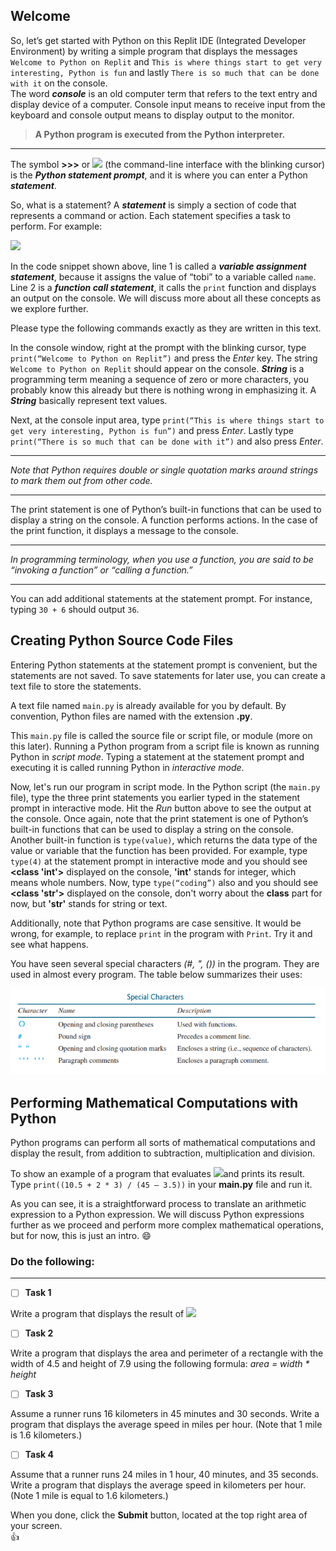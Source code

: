 ## Welcome
So, let’s get started with Python on this Replit IDE (Integrated Developer Environment) by writing a simple program that displays the messages `Welcome to Python on Replit` and `This is where things start to get very interesting, Python is fun` and lastly `There is so much that can be done with it` on the console.    
The word **_console_** is an old computer term that refers to the text entry and display device of a computer. Console input means to receive input from the keyboard and console output means to display output to the monitor. 


>**A Python program is executed from the Python interpreter.**
___
The symbol **>>>** or ![](assets/Aspose.Words.2582c453-c17c-48a1-93f6-52ec52e64e72.001.png) (the command-line interface with the blinking cursor) is the **_Python statement prompt_**, and it is where you can enter a Python **_statement_**. 

So, what is a statement? A **_statement_** is simply a section of code that represents a command or action. Each statement specifies a task to perform. For example: 

![](assets/Aspose.Words.2582c453-c17c-48a1-93f6-52ec52e64e72.002.png)

In the code snippet shown above, line 1 is called a **_variable assignment statement_**, because it assigns the value of “tobi” to a variable called `name`. Line 2 is a **_function call statement_**, it calls the `print` function and displays an output on the console. We will discuss more about all these concepts as we explore further. 

Please type the following commands exactly as they are written in this text. 

In the console window, right at the prompt with the blinking cursor, type `print(“Welcome to Python on Replit”)` and press the _Enter_ key. The string `Welcome to Python on Replit` should appear on the console. **_String_** is a programming term meaning a sequence of zero or more characters, you probably know this already but there is nothing wrong in emphasizing it. A **_String_** basically represent text values. 

Next, at the console input area, type `print(“This is where things start to get very interesting, Python is fun”)` and press *Enter*. Lastly type `print(“There is so much that can be done with it”)` and also press *Enter*. 

---

*Note that Python requires double or single quotation marks around strings to mark them out from other code.* 


--- 
The print statement is one of Python’s built-in functions that can be used to display a string on the console. A function performs actions. In the case of the print function, it displays a message to the console. 


---
*In programming terminology, when you use a function, you are said to be “invoking a function” or “calling a function.”* 

---
You can add additional statements at the statement prompt. For instance, typing `30 + 6` should output `36`. 

## Creating Python Source Code Files

Entering Python statements at the statement prompt is convenient, but the statements are not saved. To save statements for later use, you can create a text file to store the statements. 

A text file named `main.py` is already available for you by default. By convention, Python files are named with the extension **.py**. 

This `main.py` file is called the source file or script file, or module (more on this later). Running a Python program from a script file is known as running Python in *script mode*. Typing a statement at the statement prompt and executing it is called running Python in *interactive mode*. 

Now, let's run our program in script mode. In the Python script (the `main.py` file), type the three print statements you earlier typed in the statement prompt in interactive mode. Hit the *Run* button above to see the output at the console. Once again, note that the print statement is one of Python’s built-in functions that can be used to display a string on the console.    
Another built-in function is `type(value)`, which returns the data type of the value or variable that the function has been provided. For example, type `type(4)` at the statement prompt in interactive mode and you should see  **<class 'int'>** displayed on the console, **'int'** stands for integer, which means whole numbers. Now, type `type(“coding”)` also and you should see **<class 'str'>** displayed on the console, don't worry about the **class** part for now, but **'str'** stands for string or text. 

Additionally, note that Python programs are case sensitive. It would be wrong, for example, to replace `print` in the program with `Print`. Try it and see what happens. 

You have seen several special characters _(#, ", ())_ in the program. They are used in almost every program. The table below summarizes their uses: 

![special-characters-table](assets/special-characters-table.PNG)

## Performing Mathematical Computations with Python

Python programs can perform all sorts of mathematical computations and display the result, from addition to subtraction, multiplication and division. 

To show an example of a program that evaluates ![](assets/Aspose.Words.2582c453-c17c-48a1-93f6-52ec52e64e72.003.png)and prints its result. Type `print((10.5 + 2 * 3) / (45 – 3.5))` in your **main.py** file and run it. 

As you can see, it is a straightforward process to translate an arithmetic expression to a Python expression. We will discuss Python expressions further as we proceed and perform more complex mathematical operations, but for now, this is just an intro. :smile: 

### Do the following:
---
- [ ] **Task 1**

Write a program that displays the result of ![](assets/Aspose.Words.2582c453-c17c-48a1-93f6-52ec52e64e72.004.png)

- [ ] **Task 2**

Write a program that displays the area and perimeter of a rectangle with the width of 4.5 and height of 7.9 using the following formula: *area = width \* height* 

- [ ] **Task 3**
      
Assume a runner runs 16 kilometers in 45 minutes and 30 seconds. Write a program that displays the average speed in miles per hour. (Note that 1 mile is 1.6 kilometers.) 

- [ ] **Task 4**

Assume that a runner runs 24 miles in 1 hour, 40 minutes, and 35 seconds. Write a program that displays the average speed in kilometers per hour. (Note 1 mile is equal to 1.6 kilometers.) 

When you done, click the **Submit** button, located at the top right area of your screen.    
:+1:


